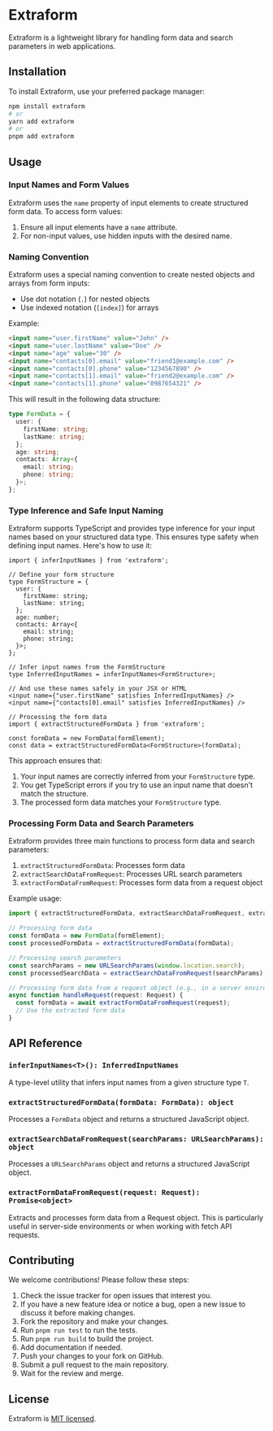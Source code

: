 # Extraform

Extraform is a lightweight library for handling form data and search parameters in web applications.

## Installation

To install Extraform, use your preferred package manager:

```bash
npm install extraform
# or
yarn add extraform
# or
pnpm add extraform
```

## Usage

### Input Names and Form Values

Extraform uses the `name` property of input elements to create structured form data. To access form values:

1. Ensure all input elements have a `name` attribute.
2. For non-input values, use hidden inputs with the desired name.

### Naming Convention

Extraform uses a special naming convention to create nested objects and arrays from form inputs:

- Use dot notation (`.`) for nested objects
- Use indexed notation (`[index]`) for arrays

Example:

```html
<input name="user.firstName" value="John" />
<input name="user.lastName" value="Doe" />
<input name="age" value="30" />
<input name="contacts[0].email" value="friend1@example.com" />
<input name="contacts[0].phone" value="1234567890" />
<input name="contacts[1].email" value="friend2@example.com" />
<input name="contacts[1].phone" value="0987654321" />
```

This will result in the following data structure:

```typescript
type FormData = {
  user: {
    firstName: string;
    lastName: string;
  };
  age: string;
  contacts: Array<{
    email: string;
    phone: string;
  }>;
};
```

### Type Inference and Safe Input Naming

Extraform supports TypeScript and provides type inference for your input names based on your structured data type. This ensures type safety when defining input names. Here's how to use it:

```tsx
import { inferInputNames } from 'extraform';

// Define your form structure
type FormStructure = {
  user: {
    firstName: string;
    lastName: string;
  };
  age: number;
  contacts: Array<{
    email: string;
    phone: string;
  }>;
};

// Infer input names from the FormStructure
type InferredInputNames = inferInputNames<FormStructure>;

// And use these names safely in your JSX or HTML
<input name={"user.firstName" satisfies InferredInputNames} />
<input name={"contacts[0].email" satisfies InferredInputNames} />

// Processing the form data
import { extractStructuredFormData } from 'extraform';

const formData = new FormData(formElement);
const data = extractStructuredFormData<FormStructure>(formData);
```

This approach ensures that:

1. Your input names are correctly inferred from your `FormStructure` type.
2. You get TypeScript errors if you try to use an input name that doesn't match the structure.
3. The processed form data matches your `FormStructure` type.

### Processing Form Data and Search Parameters

Extraform provides three main functions to process form data and search parameters:

1. `extractStructuredFormData`: Processes form data
2. `extractSearchDataFromRequest`: Processes URL search parameters
3. `extractFormDataFromRequest`: Processes form data from a request object

Example usage:

```typescript
import { extractStructuredFormData, extractSearchDataFromRequest, extractFormDataFromRequest } from 'extraform';

// Processing form data
const formData = new FormData(formElement);
const processedFormData = extractStructuredFormData(formData);

// Processing search parameters
const searchParams = new URLSearchParams(window.location.search);
const processedSearchData = extractSearchDataFromRequest(searchParams);

// Processing form data from a request object (e.g., in a server environment)
async function handleRequest(request: Request) {
  const formData = await extractFormDataFromRequest(request);
  // Use the extracted form data
}
```

## API Reference

### `inferInputNames<T>(): InferredInputNames`

A type-level utility that infers input names from a given structure type `T`.

### `extractStructuredFormData(formData: FormData): object`

Processes a `FormData` object and returns a structured JavaScript object.

### `extractSearchDataFromRequest(searchParams: URLSearchParams): object`

Processes a `URLSearchParams` object and returns a structured JavaScript object.

### `extractFormDataFromRequest(request: Request): Promise<object>`

Extracts and processes form data from a Request object. This is particularly useful in server-side environments or when working with fetch API requests.

## Contributing

We welcome contributions! Please follow these steps:

1. Check the issue tracker for open issues that interest you.
2. If you have a new feature idea or notice a bug, open a new issue to discuss it before making changes.
3. Fork the repository and make your changes.
4. Run `pnpm run test` to run the tests.
5. Run `pnpm run build` to build the project.
6. Add documentation if needed.
7. Push your changes to your fork on GitHub.
8. Submit a pull request to the main repository.
9. Wait for the review and merge.

## License

Extraform is [MIT licensed](LICENSE).
